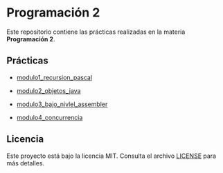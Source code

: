 # Programación 2

Este repositorio contiene las prácticas realizadas en la materia **Programación 2**.

## Prácticas

- [modulo1_recursion_pascal](modulo1_recursion_pascal/)

- [modulo2_objetos_java](modulo2_objetos_java/)

- [modulo3_bajo_nivlel_assembler](modulo3_bajo_nivlel_assembler/)

- [modulo4_concurrencia](modulo4_concurrencia/)

## Licencia

Este proyecto está bajo la licencia MIT. Consulta el archivo [LICENSE](LICENSE) para más detalles.